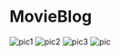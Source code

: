 # MovieBlog

![pic1](https://github.com/Merlyn10/MovieBlog/assets/109803991/5400044d-213c-41ec-a2ba-46e60287cadf)
![pic2](https://github.com/Merlyn10/MovieBlog/assets/109803991/383e4820-da83-4649-a124-46da3d5d1e47)
![pic3](https://github.com/Merlyn10/MovieBlog/assets/109803991/a10cd01e-1b99-4b9f-b10e-cfdc7cc051dd)
![pic](https://github.com/Merlyn10/MovieBlog/assets/109803991/5bff942e-6fc3-49a9-ac96-fec78f77056e)
